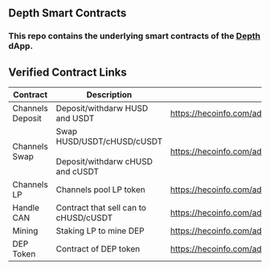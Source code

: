 ## Depth Smart Contracts
### This repo contains the underlying smart contracts of the <a href="https://depth.fi">Depth</a> dApp.



## Verified Contract Links 
| Contract | Description| Link |
| -----|--------| ----------- |
| Channels Deposit | Deposit/withdarw HUSD and USDT | https://hecoinfo.com/address/0x11bFEE9D8625ac4cDa6Ce52EeBF5caC7DC033d15#code |
| Channels Swap | Swap HUSD/USDT/cHUSD/cUSDT <br/> <br/> Deposit/withdarw cHUSD and cUSDT | https://hecoinfo.com/address/0x1D1cF3b43bC54B7D8e0F763B6b8957F480367834#code |
| Channels LP | Channels pool LP token | https://hecoinfo.com/address/0x8b65b86dc3CaDcA97b50D4757BB8A686E6ea0cE1#code |
| Handle CAN | Contract that sell can to cHUSD/cUSDT | https://hecoinfo.com/address/0xCeE590c515B18a3de4AB61AD3A729F27C1E6623C#code |
| Mining | Staking LP to mine DEP | https://hecoinfo.com/address/0x59F8AD2495236B25BA95E3161154F0024fbDBDCe#code |
| DEP Token | Contract of DEP token | https://hecoinfo.com/address/0x48C859531254F25e57D1C1A8E030Ef0B1c895c27#code |
